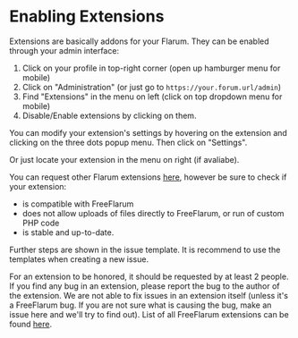 # Enabling Extensions

Extensions are basically addons for your Flarum. 
They can be enabled through your admin interface:

1. Click on your profile in top-right corner (open up hamburger menu for mobile)
2. Click on "Administration" (or just go to `https://your.forum.url/admin`)
3. Find "Extensions" in the menu on left (click on top dropdown menu for mobile)
4. Disable/Enable extensions by clicking on them.

You can modify your extension's settings by hovering on the extension and clicking on the three dots popup menu. Then click on "Settings".

Or just locate your extension in the menu on right (if avaliabe).

You can request other Flarum extensions [here](https://www.github.com/gwillem/freeflarum.com/issues/new), however be sure to check if your extension:
- is compatible with FreeFlarum
- does not allow uploads of files directly to FreeFlarum, or run of custom PHP code
- is stable and up-to-date.

Further steps are shown in the issue template. It is recommend to use the templates when creating a new issue.

For an extension to be honored, it should be requested by at least 2 people. 
If you find any bug in an extension, please report the bug to the author of the extension. We are not able to fix issues in an extension itself (unless it's a FreeFlarum bug. If you are not sure what is causing the bug, make an issue here and we'll try to find out).
List of all FreeFlarum extensions can be found [here](https://www.freeflarum.com/extensions).
